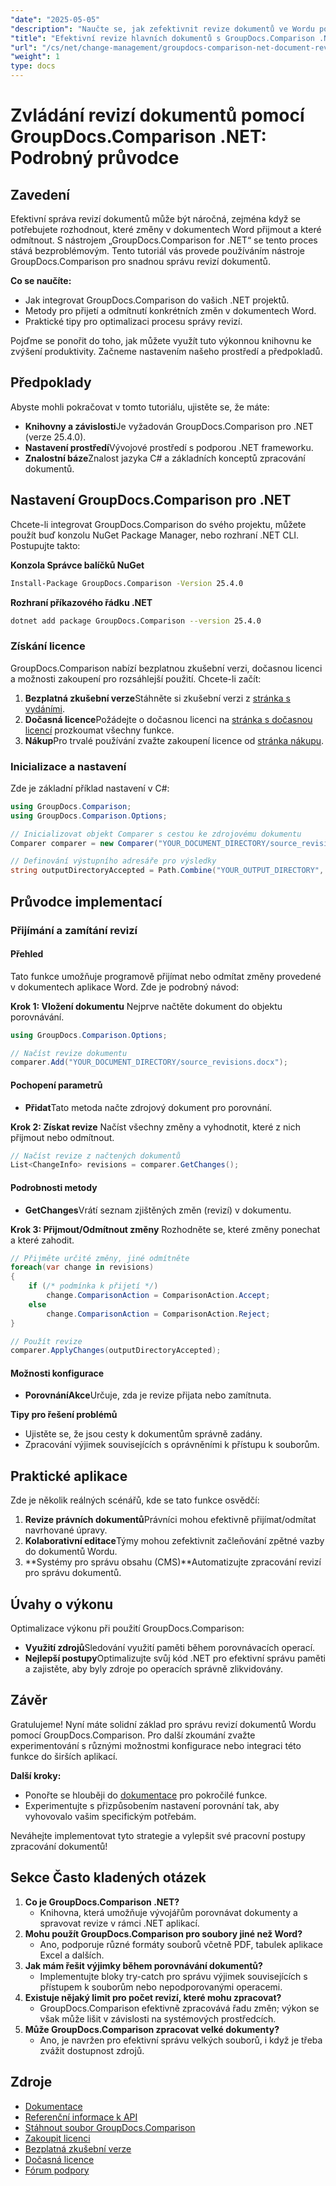 ```yaml
---
"date": "2025-05-05"
"description": "Naučte se, jak zefektivnit revize dokumentů ve Wordu pomocí GroupDocs.Comparison pro .NET. Objevte metody pro snadné přijetí nebo odmítnutí změn."
"title": "Efektivní revize hlavních dokumentů s GroupDocs.Comparison .NET – Komplexní průvodce"
"url": "/cs/net/change-management/groupdocs-comparison-net-document-revisions-guide/"
"weight": 1
type: docs
---
```

# Zvládání revizí dokumentů pomocí GroupDocs.Comparison .NET: Podrobný průvodce

## Zavedení
Efektivní správa revizí dokumentů může být náročná, zejména když se potřebujete rozhodnout, které změny v dokumentech Word přijmout a které odmítnout. S nástrojem „GroupDocs.Comparison for .NET“ se tento proces stává bezproblémovým. Tento tutoriál vás provede používáním nástroje GroupDocs.Comparison pro snadnou správu revizí dokumentů.

**Co se naučíte:**
- Jak integrovat GroupDocs.Comparison do vašich .NET projektů.
- Metody pro přijetí a odmítnutí konkrétních změn v dokumentech Word.
- Praktické tipy pro optimalizaci procesu správy revizí.

Pojďme se ponořit do toho, jak můžete využít tuto výkonnou knihovnu ke zvýšení produktivity. Začneme nastavením našeho prostředí a předpokladů.

## Předpoklady
Abyste mohli pokračovat v tomto tutoriálu, ujistěte se, že máte:
- **Knihovny a závislosti**Je vyžadován GroupDocs.Comparison pro .NET (verze 25.4.0).
- **Nastavení prostředí**Vývojové prostředí s podporou .NET frameworku.
- **Znalostní báze**Znalost jazyka C# a základních konceptů zpracování dokumentů.

## Nastavení GroupDocs.Comparison pro .NET
Chcete-li integrovat GroupDocs.Comparison do svého projektu, můžete použít buď konzolu NuGet Package Manager, nebo rozhraní .NET CLI. Postupujte takto:

**Konzola Správce balíčků NuGet**
```bash
Install-Package GroupDocs.Comparison -Version 25.4.0
```

**Rozhraní příkazového řádku .NET**
```bash
dotnet add package GroupDocs.Comparison --version 25.4.0
```

### Získání licence
GroupDocs.Comparison nabízí bezplatnou zkušební verzi, dočasnou licenci a možnosti zakoupení pro rozsáhlejší použití. Chcete-li začít:
1. **Bezplatná zkušební verze**Stáhněte si zkušební verzi z [stránka s vydáními](https://releases.groupdocs.com/comparison/net/).
2. **Dočasná licence**Požádejte o dočasnou licenci na [stránka s dočasnou licencí](https://purchase.groupdocs.com/temporary-license/) prozkoumat všechny funkce.
3. **Nákup**Pro trvalé používání zvažte zakoupení licence od [stránka nákupu](https://purchase.groupdocs.com/buy).

### Inicializace a nastavení
Zde je základní příklad nastavení v C#:
```csharp
using GroupDocs.Comparison;
using GroupDocs.Comparison.Options;

// Inicializovat objekt Comparer s cestou ke zdrojovému dokumentu
Comparer comparer = new Comparer("YOUR_DOCUMENT_DIRECTORY/source_revisions.docx");

// Definování výstupního adresáře pro výsledky
string outputDirectoryAccepted = Path.Combine("YOUR_OUTPUT_DIRECTORY", "accepted_changes.docx");
```

## Průvodce implementací
### Přijímání a zamítání revizí
#### Přehled
Tato funkce umožňuje programově přijímat nebo odmítat změny provedené v dokumentech aplikace Word. Zde je podrobný návod:

**Krok 1: Vložení dokumentu**
Nejprve načtěte dokument do objektu porovnávání.
```csharp
using GroupDocs.Comparison.Options;

// Načíst revize dokumentu
comparer.Add("YOUR_DOCUMENT_DIRECTORY/source_revisions.docx");
```

#### Pochopení parametrů
- **Přidat**Tato metoda načte zdrojový dokument pro porovnání.

**Krok 2: Získat revize**
Načíst všechny změny a vyhodnotit, které z nich přijmout nebo odmítnout.
```csharp
// Načíst revize z načtených dokumentů
List<ChangeInfo> revisions = comparer.GetChanges();
```

#### Podrobnosti metody
- **GetChanges**Vrátí seznam zjištěných změn (revizí) v dokumentu.

**Krok 3: Přijmout/Odmítnout změny**
Rozhodněte se, které změny ponechat a které zahodit.
```csharp
// Přijměte určité změny, jiné odmítněte
foreach(var change in revisions)
{
    if (/* podmínka k přijetí */)
        change.ComparisonAction = ComparisonAction.Accept;
    else
        change.ComparisonAction = ComparisonAction.Reject;
}

// Použít revize
comparer.ApplyChanges(outputDirectoryAccepted);
```

#### Možnosti konfigurace
- **PorovnáníAkce**Určuje, zda je revize přijata nebo zamítnuta.

**Tipy pro řešení problémů**
- Ujistěte se, že jsou cesty k dokumentům správně zadány.
- Zpracování výjimek souvisejících s oprávněními k přístupu k souborům.

## Praktické aplikace
Zde je několik reálných scénářů, kde se tato funkce osvědčí:
1. **Revize právních dokumentů**Právníci mohou efektivně přijímat/odmítat navrhované úpravy.
2. **Kolaborativní editace**Týmy mohou zefektivnit začleňování zpětné vazby do dokumentů Wordu.
3. **Systémy pro správu obsahu (CMS)**Automatizujte zpracování revizí pro správu dokumentů.

## Úvahy o výkonu
Optimalizace výkonu při použití GroupDocs.Comparison:
- **Využití zdrojů**Sledování využití paměti během porovnávacích operací.
- **Nejlepší postupy**Optimalizujte svůj kód .NET pro efektivní správu paměti a zajistěte, aby byly zdroje po operacích správně zlikvidovány.

## Závěr
Gratulujeme! Nyní máte solidní základ pro správu revizí dokumentů Wordu pomocí GroupDocs.Comparison. Pro další zkoumání zvažte experimentování s různými možnostmi konfigurace nebo integraci této funkce do širších aplikací.

**Další kroky:**
- Ponořte se hlouběji do [dokumentace](https://docs.groupdocs.com/comparison/net/) pro pokročilé funkce.
- Experimentujte s přizpůsobením nastavení porovnání tak, aby vyhovovalo vašim specifickým potřebám.

Neváhejte implementovat tyto strategie a vylepšit své pracovní postupy zpracování dokumentů!

## Sekce Často kladených otázek
1. **Co je GroupDocs.Comparison .NET?**
   - Knihovna, která umožňuje vývojářům porovnávat dokumenty a spravovat revize v rámci .NET aplikací.
2. **Mohu použít GroupDocs.Comparison pro soubory jiné než Word?**
   - Ano, podporuje různé formáty souborů včetně PDF, tabulek aplikace Excel a dalších.
3. **Jak mám řešit výjimky během porovnávání dokumentů?**
   - Implementujte bloky try-catch pro správu výjimek souvisejících s přístupem k souborům nebo nepodporovanými operacemi.
4. **Existuje nějaký limit pro počet revizí, které mohu zpracovat?**
   - GroupDocs.Comparison efektivně zpracovává řadu změn; výkon se však může lišit v závislosti na systémových prostředcích.
5. **Může GroupDocs.Comparison zpracovat velké dokumenty?**
   - Ano, je navržen pro efektivní správu velkých souborů, i když je třeba zvážit dostupnost zdrojů.

## Zdroje
- [Dokumentace](https://docs.groupdocs.com/comparison/net/)
- [Referenční informace k API](https://reference.groupdocs.com/comparison/net/)
- [Stáhnout soubor GroupDocs.Comparison](https://releases.groupdocs.com/comparison/net/)
- [Zakoupit licenci](https://purchase.groupdocs.com/buy)
- [Bezplatná zkušební verze](https://releases.groupdocs.com/comparison/net/)
- [Dočasná licence](https://purchase.groupdocs.com/temporary-license/)
- [Fórum podpory](https://forum.groupdocs.com/c/comparison/)